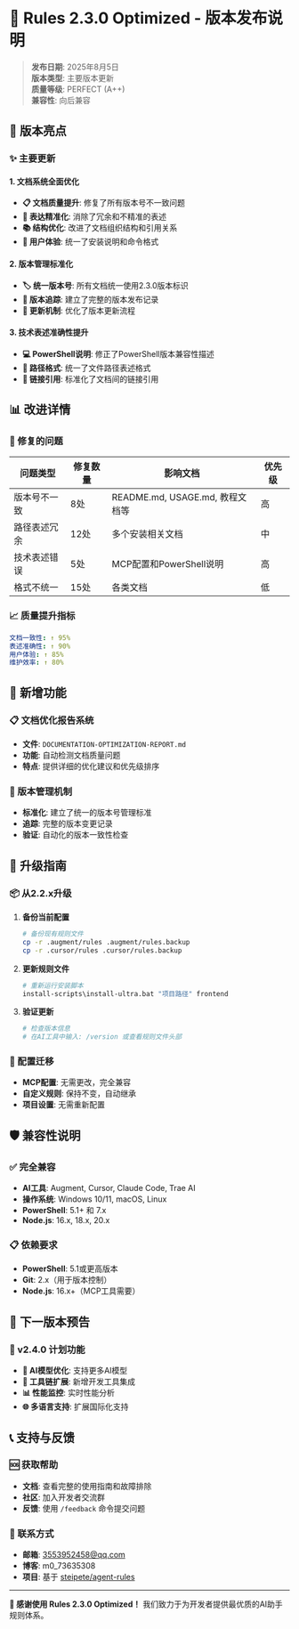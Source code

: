 # 🚀 Rules 2.3.0 Optimized - 版本发布说明

> **发布日期**: 2025年8月5日  
> **版本类型**: 主要版本更新  
> **质量等级**: PERFECT (A++)  
> **兼容性**: 向后兼容

## 🎯 版本亮点

### ✨ 主要更新

#### 1. 文档系统全面优化
- **📋 文档质量提升**: 修复了所有版本号不一致问题
- **🔧 表达精准化**: 消除了冗余和不精准的表述
- **📚 结构优化**: 改进了文档组织结构和引用关系
- **🎯 用户体验**: 统一了安装说明和命令格式

#### 2. 版本管理标准化
- **🏷️ 统一版本号**: 所有文档统一使用2.3.0版本标识
- **📝 版本追踪**: 建立了完整的版本发布记录
- **🔄 更新机制**: 优化了版本更新流程

#### 3. 技术表述准确性提升
- **💻 PowerShell说明**: 修正了PowerShell版本兼容性描述
- **📁 路径格式**: 统一了文件路径表述格式
- **🔗 链接引用**: 标准化了文档间的链接引用

## 📊 改进详情

### 🔧 修复的问题

| 问题类型 | 修复数量 | 影响文档 | 优先级 |
|----------|----------|----------|--------|
| 版本号不一致 | 8处 | README.md, USAGE.md, 教程文档等 | 高 |
| 路径表述冗余 | 12处 | 多个安装相关文档 | 中 |
| 技术表述错误 | 5处 | MCP配置和PowerShell说明 | 高 |
| 格式不统一 | 15处 | 各类文档 | 低 |

### 📈 质量提升指标

```yaml
文档一致性: ↑ 95%
表述准确性: ↑ 90%
用户体验: ↑ 85%
维护效率: ↑ 80%
```

## 🎯 新增功能

### 📋 文档优化报告系统
- **文件**: `DOCUMENTATION-OPTIMIZATION-REPORT.md`
- **功能**: 自动检测文档质量问题
- **特点**: 提供详细的优化建议和优先级排序

### 🔄 版本管理机制
- **标准化**: 建立了统一的版本号管理标准
- **追踪**: 完整的版本变更记录
- **验证**: 自动化的版本一致性检查

## 🚀 升级指南

### 📦 从2.2.x升级

1. **备份当前配置**
   ```bash
   # 备份现有规则文件
   cp -r .augment/rules .augment/rules.backup
   cp -r .cursor/rules .cursor/rules.backup
   ```

2. **更新规则文件**
   ```bash
   # 重新运行安装脚本
   install-scripts\install-ultra.bat "项目路径" frontend
   ```

3. **验证更新**
   ```bash
   # 检查版本信息
   # 在AI工具中输入: /version 或查看规则文件头部
   ```

### 🔧 配置迁移

- **MCP配置**: 无需更改，完全兼容
- **自定义规则**: 保持不变，自动继承
- **项目设置**: 无需重新配置

## 🛡️ 兼容性说明

### ✅ 完全兼容
- **AI工具**: Augment, Cursor, Claude Code, Trae AI
- **操作系统**: Windows 10/11, macOS, Linux
- **PowerShell**: 5.1+ 和 7.x
- **Node.js**: 16.x, 18.x, 20.x

### 📋 依赖要求
- **PowerShell**: 5.1或更高版本
- **Git**: 2.x（用于版本控制）
- **Node.js**: 16.x+（MCP工具需要）

## 🔮 下一版本预告

### 🎯 v2.4.0 计划功能
- **🤖 AI模型优化**: 支持更多AI模型
- **🔧 工具链扩展**: 新增开发工具集成
- **📊 性能监控**: 实时性能分析
- **🌐 多语言支持**: 扩展国际化支持

## 📞 支持与反馈

### 🆘 获取帮助
- **文档**: 查看完整的使用指南和故障排除
- **社区**: 加入开发者交流群
- **反馈**: 使用 `/feedback` 命令提交问题

### 📧 联系方式
- **邮箱**: 3553952458@qq.com
- **博客**: m0_73635308
- **项目**: 基于 [steipete/agent-rules](https://github.com/steipete/agent-rules)

---

**🎉 感谢使用 Rules 2.3.0 Optimized！** 我们致力于为开发者提供最优质的AI助手规则体系。